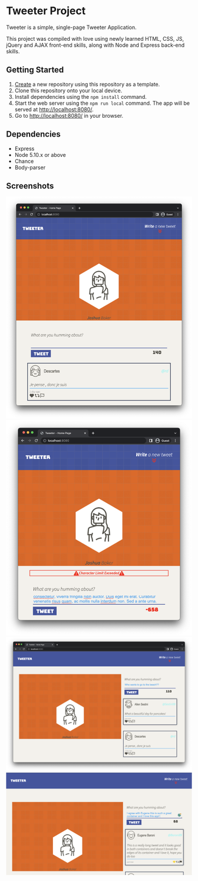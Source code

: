 # Tweeter Project

Tweeter is a simple, single-page Tweeter Application.

This project was compiled with love using newly learned HTML, CSS, JS, jQuery and AJAX front-end skills, along with Node and Express back-end skills.

## Getting Started

1. [Create](https://docs.github.com/en/repositories/creating-and-managing-repositories/creating-a-repository-from-a-template) a new repository using this repository as a template.
2. Clone this repository onto your local device.
3. Install dependencies using the `npm install` command.
3. Start the web server using the `npm run local` command. The app will be served at <http://localhost:8080/>.
4. Go to <http://localhost:8080/> in your browser.

## Dependencies

- Express
- Node 5.10.x or above
- Chance
- Body-parser

## Screenshots

!["Screenshot of "](https://github.com/JBakesale/tweeter/blob/master/docs/mobie-view.png)
!["Screenshot of error message in action"](https://github.com/JBakesale/tweeter/blob/master/docs/error-message.png)
!["Screenshot of "](https://github.com/JBakesale/tweeter/blob/master/docs/widescreen.png)
!["Screenshot of better css functionality"](https://github.com/JBakesale/tweeter/blob/master/docs/container-functionality.png)